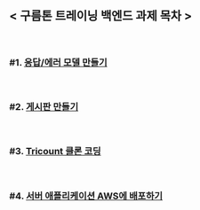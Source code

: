 ## < 구름톤 트레이닝 백엔드 과제 목차 >
<br>

### #1. [응답/에러 모델 만들기]((https://github.com/luz315/goorm_Back/tree/main/%231))
<br>

### #2. [게시판 만들기]()
<br>

### #3. [Tricount 클론 코딩]()
<br>

### #4. [서버 애플리케이션 AWS에 배포하기]()
<br>
